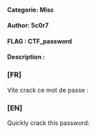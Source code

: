 #### Categorie: Misc 
#### **Author**: 5c0r7 
#### **FLAG** : CTF_**password** 

#### Description :
### [FR]
Vite crack ce mot de passe :
### [EN]
Quickly crack this password:


